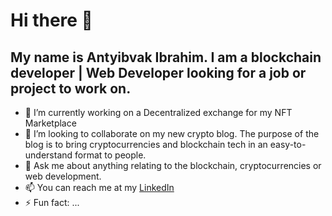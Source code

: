# Hi there 👋

## My name is Antyibvak Ibrahim. I am a blockchain developer | Web Developer looking for a job or project to work on.

- 🔭 I’m currently working on a Decentralized exchange for my NFT Marketplace
- 👯 I’m looking to collaborate on my new crypto blog. The purpose of the blog is to bring cryptocurrencies and blockchain tech in an easy-to-understand format to people.
- 💬 Ask me about anything relating to the blockchain, cryptocurrencies or web development.
- 📫 You can reach me at my [LinkedIn](https://www.linkedin.com/in/antyibvak-ibrahim-b884b6205/)
- ⚡ Fun fact: ...
